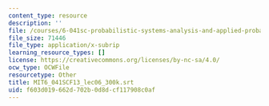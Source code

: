 ```yaml
---
content_type: resource
description: ''
file: /courses/6-041sc-probabilistic-systems-analysis-and-applied-probability-fall-2013/f603d019662d702b0d8dcf117908c0af_MIT6_041SCF13_lec06_300k.srt
file_size: 71446
file_type: application/x-subrip
learning_resource_types: []
license: https://creativecommons.org/licenses/by-nc-sa/4.0/
ocw_type: OCWFile
resourcetype: Other
title: MIT6_041SCF13_lec06_300k.srt
uid: f603d019-662d-702b-0d8d-cf117908c0af
---
```


